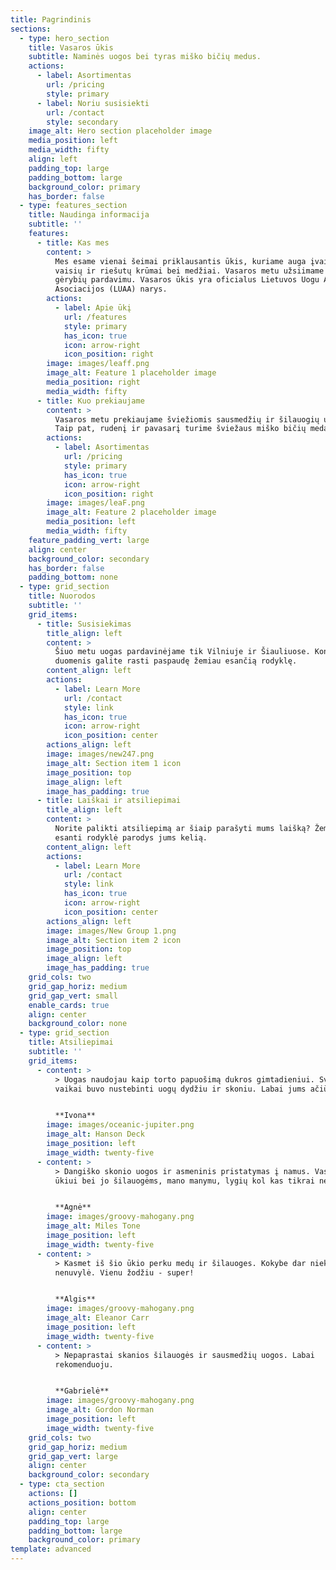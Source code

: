 ```yaml
---
title: Pagrindinis
sections:
  - type: hero_section
    title: Vasaros ūkis
    subtitle: Naminės uogos bei tyras miško bičių medus.
    actions:
      - label: Asortimentas
        url: /pricing
        style: primary
      - label: Noriu susisiekti
        url: /contact
        style: secondary
    image_alt: Hero section placeholder image
    media_position: left
    media_width: fifty
    align: left
    padding_top: large
    padding_bottom: large
    background_color: primary
    has_border: false
  - type: features_section
    title: Naudinga informacija
    subtitle: ''
    features:
      - title: Kas mes
        content: >
          Mes esame vienai šeimai priklausantis ūkis, kuriame auga įvairūs
          vaisių ir riešutų krūmai bei medžiai. Vasaros metu užsiimame užaugintų
          gėrybių pardavimu. Vasaros ūkis yra oficialus Lietuvos Uogu Augintojų
          Asociacijos (LUAA) narys.
        actions:
          - label: Apie ūkį
            url: /features
            style: primary
            has_icon: true
            icon: arrow-right
            icon_position: right
        image: images/leaff.png
        image_alt: Feature 1 placeholder image
        media_position: right
        media_width: fifty
      - title: Kuo prekiaujame
        content: >
          Vasaros metu prekiaujame šviežiomis sausmedžių ir šilauogių uogomis.
          Taip pat, rudenį ir pavasarį turime šviežaus miško bičių medaus.
        actions:
          - label: Asortimentas
            url: /pricing
            style: primary
            has_icon: true
            icon: arrow-right
            icon_position: right
        image: images/leaF.png
        image_alt: Feature 2 placeholder image
        media_position: left
        media_width: fifty
    feature_padding_vert: large
    align: center
    background_color: secondary
    has_border: false
    padding_bottom: none
  - type: grid_section
    title: Nuorodos
    subtitle: ''
    grid_items:
      - title: Susisiekimas
        title_align: left
        content: >
          Šiuo metu uogas pardavinėjame tik Vilniuje ir Šiauliuose. Kontaktinius
          duomenis galite rasti paspaudę žemiau esančią rodyklę.
        content_align: left
        actions:
          - label: Learn More
            url: /contact
            style: link
            has_icon: true
            icon: arrow-right
            icon_position: center
        actions_align: left
        image: images/new247.png
        image_alt: Section item 1 icon
        image_position: top
        image_align: left
        image_has_padding: true
      - title: Laiškai ir atsiliepimai
        title_align: left
        content: >
          Norite palikti atsiliepimą ar šiaip parašyti mums laišką? Žemiau
          esanti rodyklė parodys jums kelią.
        content_align: left
        actions:
          - label: Learn More
            url: /contact
            style: link
            has_icon: true
            icon: arrow-right
            icon_position: center
        actions_align: left
        image: images/New Group 1.png
        image_alt: Section item 2 icon
        image_position: top
        image_align: left
        image_has_padding: true
    grid_cols: two
    grid_gap_horiz: medium
    grid_gap_vert: small
    enable_cards: true
    align: center
    background_color: none
  - type: grid_section
    title: Atsiliepimai
    subtitle: ''
    grid_items:
      - content: >
          > Uogas naudojau kaip torto papuošimą dukros gimtadieniui. Svečiai ir
          vaikai buvo nustebinti uogų dydžiu ir skoniu. Labai jums ačiū!


          **Ivona**
        image: images/oceanic-jupiter.png
        image_alt: Hanson Deck
        image_position: left
        image_width: twenty-five
      - content: >
          > Dangiško skonio uogos ir asmeninis pristatymas į namus. Vasaros
          ūkiui bei jo šilauogėms, mano manymu, lygių kol kas tikrai nėra.


          **Agnė**
        image: images/groovy-mahogany.png
        image_alt: Miles Tone
        image_position: left
        image_width: twenty-five
      - content: >
          > Kasmet iš šio ūkio perku medų ir šilauoges. Kokybe dar niekad
          nenuvylė. Vienu žodžiu - super!


          **Algis**
        image: images/groovy-mahogany.png
        image_alt: Eleanor Carr
        image_position: left
        image_width: twenty-five
      - content: >
          > Nepaprastai skanios šilauogės ir sausmedžių uogos. Labai
          rekomenduoju.


          **Gabrielė**
        image: images/groovy-mahogany.png
        image_alt: Gordon Norman
        image_position: left
        image_width: twenty-five
    grid_cols: two
    grid_gap_horiz: medium
    grid_gap_vert: large
    align: center
    background_color: secondary
  - type: cta_section
    actions: []
    actions_position: bottom
    align: center
    padding_top: large
    padding_bottom: large
    background_color: primary
template: advanced
---
```

